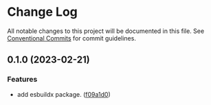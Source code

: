 # Change Log

All notable changes to this project will be documented in this file.
See [Conventional Commits](https://conventionalcommits.org) for commit guidelines.

## 0.1.0 (2023-02-21)


### Features

* add esbuildx package. ([f09a1d0](https://github.com/node-loaders/loaders/commit/f09a1d0cc20de1685a2b8c52dce7cc86c0ad12e8))
